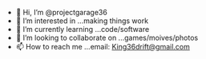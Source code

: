- 👋 Hi, I’m @projectgarage36
- 👀 I’m interested in ...making things work
- 🌱 I’m currently learning ...code/software
- 💞️ I’m looking to collaborate on ...games/moives/photos
- 📫 How to reach me ...email: King36drift@gmail.com

<!---
projectgarage36/projectgarage36 is a ✨ special ✨ repository because its `README.md` (this file) appears on your GitHub profile.
You can click the Preview link to take a look at your changes.
--->
